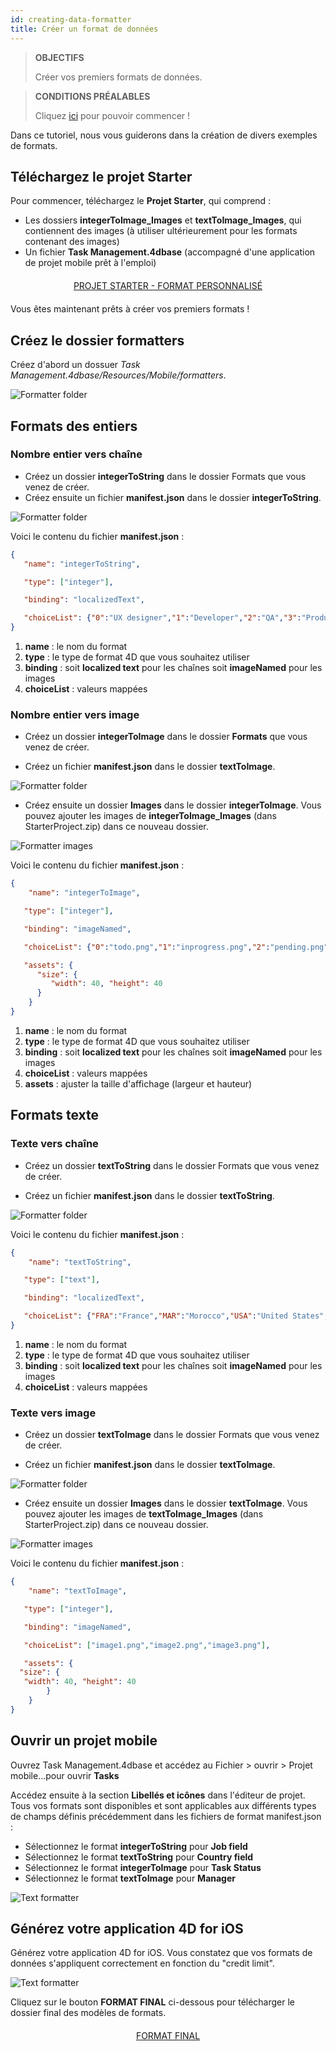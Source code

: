 ```yaml
---
id: creating-data-formatter
title: Créer un format de données
---
```


> **OBJECTIFS**
> 
> Créer vos premiers formats de données.


> **CONDITIONS PRÉALABLES**
> 
> Cliquez [ici](prerequisites.html) pour pouvoir commencer !


Dans ce tutoriel, nous vous guiderons dans la création de divers exemples de formats.

## Téléchargez le projet Starter

Pour commencer, téléchargez le **Projet Starter**, qui comprend :

* Les dossiers **integerToImage_Images** et **textToImage_Images**, qui contiennent des images (à utiliser ultérieurement pour les formats contenant des images)
* Un fichier **Task Management.4dbase** (accompagné d'une application de projet mobile prêt à l'emploi)

<div markdown="1" style="text-align: center; margin-top: 20px; margin-bottom: 20px">
<a class="button"
href="https://github.com/4d-for-ios/tutorial-CustomDataFormatter/archive/66d7eea49bc3353f73dbf784ee06283b3a332d0b.zip">PROJET STARTER - FORMAT PERSONNALISÉ</a>
</div>

Vous êtes maintenant prêts à créer vos premiers formats !

## Créez le dossier formatters

Créez d'abord un dossuer *Task Management.4dbase/Resources/Mobile/formatters*.

![Formatter folder](assets/en/custom-formatter/formatter-folder.png)

## Formats des entiers

### Nombre entier vers chaîne

* Créez un dossier **integerToString** dans le dossier Formats que vous venez de créer.
* Créez ensuite un fichier **manifest.json** dans le dossier **integerToString**.

![Formatter folder](assets/en/custom-formatter/formatter-folder-integertostring.png)

Voici le contenu du fichier **manifest.json** :

```json
{
   "name": "integerToString",

   "type": ["integer"],

   "binding": "localizedText",

   "choiceList": {"0":"UX designer","1":"Developer","2":"QA","3":"Product Owner"}
}
```

1. **name** : le nom du format
2. **type** : le type de format 4D que vous souhaitez utiliser
3. **binding** : soit **localized text** pour les chaînes soit **imageNamed** pour les images
4. **choiceList** : valeurs mappées

### Nombre entier vers image

* Créez un dossier **integerToImage** dans le dossier **Formats** que vous venez de créer.

* Créez un fichier **manifest.json** dans le dossier **textToImage**.

![Formatter folder](assets/en/custom-formatter/formatter-folder-integertoimage.png)

* Créez ensuite un dossier **Images** dans le dossier **integerToImage**. Vous pouvez ajouter les images de **integerToImage_Images** (dans StarterProject.zip) dans ce nouveau dossier.

![Formatter images](assets/en/custom-formatter/formatter-images-integertoimage.png)

Voici le contenu du fichier **manifest.json** :


```json
{
    "name": "integerToImage",

   "type": ["integer"],

   "binding": "imageNamed",

   "choiceList": {"0":"todo.png","1":"inprogress.png","2":"pending.png","3":"done.png"},

   "assets": {
      "size": {
         "width": 40, "height": 40
      }
    }
}
```
1. **name** : le nom du format
2. **type** : le type de format 4D que vous souhaitez utiliser
3. **binding** : soit **localized text** pour les chaînes soit **imageNamed** pour les images
4. **choiceList** : valeurs mappées
5. **assets** : ajuster la taille d'affichage (largeur et hauteur)

## Formats texte

### Texte vers chaîne

* Créez un dossier **textToString** dans le dossier Formats que vous venez de créer.

* Créez un fichier **manifest.json** dans le dossier **textToString**.

![Formatter folder](assets/en/custom-formatter/formatter-folder-texttostring.png)

Voici le contenu du fichier **manifest.json** :

```json
{
    "name": "textToString",

   "type": ["text"],

   "binding": "localizedText",

   "choiceList": {"FRA":"France","MAR":"Morocco","USA":"United States","AUS":"Australia"}
}
```

1. **name** : le nom du format
2. **type** : le type de format 4D que vous souhaitez utiliser
3. **binding** : soit **localized text** pour les chaînes soit **imageNamed** pour les images
4. **choiceList** : valeurs mappées

### Texte vers image

* Créez un dossier **textToImage** dans le dossier Formats que vous venez de créer.

* Créez un fichier **manifest.json** dans le dossier **textToImage**.

![Formatter folder](assets/en/custom-formatter/formatter-folder-textToImage.png)

* Créez ensuite un dossier **Images** dans le dossier **textToImage**. Vous pouvez ajouter les images de **textToImage_Images** (dans StarterProject.zip) dans ce nouveau dossier.

![Formatter images](assets/en/custom-formatter/formatter-images-textToImage.png)

Voici le contenu du fichier **manifest.json** :

```json
{
    "name": "textToImage",

   "type": ["integer"],

   "binding": "imageNamed",

   "choiceList": ["image1.png","image2.png","image3.png"],

   "assets": {
  "size": {
   "width": 40, "height": 40
        }
    }
}

```

## Ouvrir un projet mobile

Ouvrez Task Management.4dbase et accédez au Fichier > ouvrir > Projet mobile...pour ouvrir **Tasks**

Accédez ensuite à la section **Libellés et icônes** dans l'éditeur de projet. Tous vos formats sont disponibles et sont applicables aux différents types de champs définis précédemment dans les fichiers de format manifest.json :

* Sélectionnez le format **integerToString** pour **Job field**
* Sélectionnez le format **textToString** pour **Country field**
* Sélectionnez le format **integerToImage** pour **Task Status**
* Sélectionnez le format **textToImage** pour **Manager**

![Text formatter](assets/en/custom-formatter/formatters-icons-&-labels.png)

## Générez votre application 4D for iOS

Générez votre application 4D for iOS. Vous constatez que vos formats de données s'appliquent correctement en fonction du "credit limit".

![Text formatter](assets/en/custom-formatter/formatters-final-result.png)

Cliquez sur le bouton **FORMAT FINAL** ci-dessous pour télécharger le dossier final des modèles de formats.

<div markdown="1" style="text-align: center; margin-top: 20px">

<a class="button"
href="https://github.com/4d-for-ios/tutorial-CustomDataFormatter/releases/latest/download/tutorial-CustomDataFormatter.zip">FORMAT FINAL</a>
</div>
